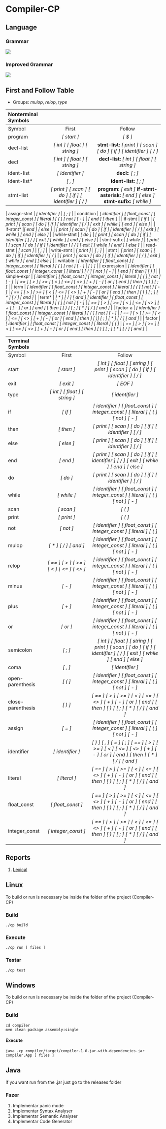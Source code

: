 # Compiler-CP

## Language 

### Grammar

![  ](doc/Grammar.png)

### Improved Grammar

![  ](doc/Grammar_2.png)

## First and Follow Table

* Groups: *mulop*, *relop*, *type*


| **Nonterminal Symbols** |||
| :--- | :---: | :---: |
| Symbol | First  | Follow |
| program | *[ start ]* | *[ $ ]* |
| decl-list | *[ int ]* *[ float ]* *[ string ]* | **stmt-list:**   *[ print ]* *[ scan ]* *[ do ]* *[ if ]* *[ identifier ]* *[ / ]* |
| decl | *[ int ]* *[ float ]* *[ string ]* | **decl-list:**    *[ int ]* *[ float ]* *[ string ]* |
| ident-list | *[ identifier ]* | **decl:**:    *[ ; ]* |
| ident-list* |*[ , ]* | **ident-list:**    *[ ; ]* |
| stmt-list | *[ print ]* *[ scan ]* *[ do ]* *[ if ]* *[ identifier ]* *[ / ]* | **program:**  *[ exit ]*  **if-stmt-asterisk:**    *[ end ]* *[ else ]*    **stmt-sufix:**  *[ while ]*|

| assign-stmt | *[ identifier ]* | *[ ; ]* |
| condition | *[ identifier ]* *[ float_const ]* *[ integer_const ]* *[ literal ]* *[ ( ]* *[ not ]* *[ - ]* | *[ end ]* *[ then ]* |
| if-stmt | *[ if ]* | *[ print ]* *[ scan ]* *[ do ]* *[ if ]* *[ identifier ]* *[ / ]* *[ exit ]* *[ while ]* *[ end ]* *[ else ]* |
| if-stmt* |*[ end ]* *[ else ]* | *[ print ]* *[ scan ]* *[ do ]* *[ if ]* *[ identifier ]* *[ / ]* *[ exit ]* *[ while ]* *[ end ]* *[ else ]* |
| while-stmt | *[ do ]* | *[ print ]* *[ scan ]* *[ do ]* *[ if ]* *[ identifier ]* *[ / ]* *[ exit ]* *[ while ]* *[ end ]* *[ else ]* |
| stmt-sufix | *[ while ]* | *[ print ]* *[ scan ]* *[ do ]* *[ if ]* *[ identifier ]* *[ / ]* *[ exit ]* *[ while ]* *[ end ]* *[ else ]* |
| read-stmt | *[ scan ]* | *[ ; ]* |
| write-stmt | *[ print ]* | *[ ; ]* |
| stmt | *[ print ]* *[ scan ]* *[ do ]* *[ if ]* *[ identifier ]* *[ / ]* | *[ print ]* *[ scan ]* *[ do ]* *[ if ]* *[ identifier ]* *[ / ]* *[ exit ]* *[ while ]* *[ end ]* *[ else ]* |
| writable | *[ identifier ]* *[ float_const ]* *[ integer_const ]* *[ literal ]* *[ ( ]* *[ not ]* *[ - ]* | *[ ) ]* |
| expression | *[ identifier ]* *[ float_const ]* *[ integer_const ]* *[ literal ]* *[ ( ]* *[ not ]* *[ - ]* | *[ end ]* *[ then ]* *[ ) ]* |
| simple-expr | *[ identifier ]* *[ float_const ]* *[ integer_const ]* *[ literal ]* *[ ( ]* *[ not ]* *[ - ]* | *[ == ]* *[ > ]* *[ >= ]* *[ < ]* *[ <= ]* *[ <> ]* *[ + ]* *[ - ]* *[ or ]* *[ end ]* *[ then ]* *[ ) ]* *[ ; ]* |
| term | *[ identifier ]* *[ float_const ]* *[ integer_const ]* *[ literal ]* *[ ( ]* *[ not ]* *[ - ]* | *[ == ]* *[ > ]* *[ >= ]* *[ < ]* *[ <= ]* *[ <> ]* *[ + ]* *[ - ]* *[ or ]* *[ end ]* *[ then ]* *[ ) ]* *[ ; ]* *[ * ]* *[ / ]* *[ and ]* |
| term* | *[ * ]* *[ / ]* *[ and ]* *[ identifier ]* *[ float_const ]* *[ integer_const ]* *[ literal ]* *[ ( ]* *[ not ]* *[ - ]* | *[ == ]* *[ > ]* *[ >= ]* *[ < ]* *[ <= ]* *[ <> ]* *[ + ]* *[ - ]* *[ or ]* *[ end ]* *[ then ]* *[ ) ]* *[ ; ]* *[ * ]* *[ / ]* *[ and ]* |
| factor-a | *[ identifier ]* *[ float_const ]* *[ integer_const ]* *[ literal ]* *[ ( ]* *[ not ]* *[ - ]* | *[ == ]* *[ > ]* *[ >= ]* *[ < ]* *[ <= ]* *[ <> ]* *[ + ]* *[ - ]* *[ or ]* *[ end ]* *[ then ]* *[  )]* *[ ; ]* *[ * ]* *[ / ]* *[ and ]* |
| factor | *[ identifier ]* *[ float_const ]* *[ integer_const ]* *[ literal ]* *[ ( ]* | *[ == ]* *[ > ]* *[ >= ]* *[ < ]* *[ <= ]* *[ <> ]* *[ + ]* *[ - ]* *[ or ]* *[ end ]* *[ then ]* *[ ) ]* *[ ; ]* *[ * ]* *[ / ]* *[ and ]* |

| **Terminal Symbols** |||
| :--- | :---: | :---: |
| Symbol | First  | Follow |
| start | *[ start ]* | *[ int ]* *[ float ]* *[ string ]* *[ print ]* *[ scan ]* *[ do ]* *[ if ]* *[ identifier ]* *[ / ]* |
| exit | *[ exit ]* | *[ EOF ]* |
| type | *[ int ]* *[ float ]* *[ string ]* | *[ identifier ]* |
| if | *[ if ]* | *[ identifier ]* *[ float_const ]* *[ integer_const ]* *[ literal ]* *[ ( ]* *[ not ]* *[ - ]* |
| then | *[ then ]* | *[ print ]* *[ scan ]* *[ do ]* *[ if ]* *[ identifier ]* *[ / ]* |
| else | *[ else ]* | *[ print ]* *[ scan ]* *[ do ]* *[ if ]* *[ identifier ]* *[ / ]* |
| end | *[ end ]* | *[ print ]* *[ scan ]* *[ do ]* *[ if ]* *[ identifier ]* *[ / ]* *[ exit ]* *[ while ]* *[ end ]* *[ else ]* |
| do | *[ do ]* | *[ print ]* *[ scan ]* *[ do ]* *[ if ]* *[ identifier ]* *[ / ]* |
| while | *[ while ]* | *[ identifier ]* *[ float_const ]* *[ integer_const ]* *[ literal ]* *[ ( ]* *[ not ]* *[ - ]* |
| scan | *[ scan ]* | *[ ( ]* |
| print | *[ print ]* | *[ ( ]* |
| not | *[ not ]* | *[ identifier ]* *[ float_const ]* *[ integer_const ]* *[ literal ]* *[ ( ]* |
| mulop | *[ * ]* *[ / ]* *[ and ]* | *[ identifier ]* *[ float_const ]* *[ integer_const ]* *[ literal ]* *[ ( ]* *[ not ]* *[ - ]* |
| relop | *[ == ]* *[ > ]* *[ >= ]* *[ < ]* *[ <= ]* *[ <> ]* | *[ identifier ]* *[ float_const ]* *[ integer_const ]* *[ literal ]* *[ ( ]* *[ not ]* *[ - ]* |
| minus | *[ - ]* | *[ identifier ]* *[ float_const ]* *[ integer_const ]* *[ literal ]* *[ ( ]* *[ not ]* *[ - ]* |
| plus | *[ + ]* | *[ identifier ]* *[ float_const ]* *[ integer_const ]* *[ literal ]* *[ ( ]* *[ not ]* *[ - ]* |
| or | *[ or ]* | *[ identifier ]* *[ float_const ]* *[ integer_const ]* *[ literal ]* *[ ( ]* *[ not ]* *[ - ]* |
| semicolon | *[ ; ]* | *[ int ]* *[ float ]* *[ string ]* *[ print ]* *[ scan ]* *[ do ]* *[ if ]* *[ identifier ]* *[ / ]* *[ exit ]* *[ while ]* *[ end ]* *[ else ]* |
| coma | *[ , ]* | *[ identifier ]* |
| open-parenthesis | *[ ( ]* | *[ identifier ]* *[ float_const ]* *[ integer_const ]* *[ literal ]* *[ ( ]* *[ not ]* *[ - ]* |
| close-parenthesis | *[ ) ]* | *[ == ]* *[ > ]* *[ >= ]* *[ < ]* *[ <= ]* *[ <> ]* *[ + ]* *[ - ]* *[ or ]* *[ end ]* *[ then ]* *[ ) ]* *[ ; ]* *[ * ]* *[ / ]* *[ and ]* |
| assign | *[ = ]* | *[ identifier ]* *[ float_const ]* *[ integer_const ]* *[ literal ]* *[ ( ]* *[ not ]* *[ - ]* |
| identifier | *[ identifier ]* | *[ ) ]* *[ , ]* *[ = ]* *[ ; ]* *[ == ]* *[ > ]* *[ >= ]* *[ < ]* *[ <= ]* *[ <> ]* *[ + ]* *[ - ]* *[ or ]* *[ end ]* *[ then ]* *[ * ]* *[ / ]* *[ and ]* |
| literal | *[ literal ]* | *[ == ]* *[ > ]* *[ >= ]* *[ < ]* *[ <= ]* *[ <> ]* *[ + ]* *[ - ]* *[ or ]* *[ end ]* *[ then ]* *[ ) ]* *[ ; ]* *[ * ]* *[ / ]* *[ and ]* |
| float_const | *[ float_const ]* | *[ == ]* *[ > ]* *[ >= ]* *[ < ]* *[ <= ]* *[ <> ]* *[ + ]* *[ - ]* *[ or ]* *[ end ]* *[ then ]* *[ ) ]* *[ ; ]* *[ * ]* *[ / ]* *[ and ]* |
| integer_const | *[ integer_const ]* | *[ == ]* *[ > ]* *[ >= ]* *[ < ]* *[ <= ]* *[ <> ]* *[ + ]* *[ - ]* *[ or ]* *[ end ]* *[ then ]* *[ ) ]* *[ ; ]* *[ * ]* *[ / ]* *[ and ]* |

## Reports

1. [Lexical](doc/Report_1.md)

## Linux

To build or run is necessary be inside the folder of the project (Compiler-CP)

### Build

    ./cp build

### Execute
    
    ./cp run [ files ]

### Testar
    
    ./cp test

## Windows

To build or run is necessary be inside the folder of the project (Compiler-CP)

### Build

    cd compiler
    mvn clean package assembly:single

#### Execute
    
    java -cp compiler/target/compiler-1.0-jar-with-dependencies.jar compiler.App [ files ]

## Java

If you want run from the .jar just go to the releases folder


### Fazer

1. Implementar panic mode
2. Implementar Syntax Analyser
3. Implementar Semantic Analyser
4. Implementar Code Generator